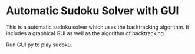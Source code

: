 # Automatic Sudoku Solver with GUI

This is a automatic sudoku solver which uses the backtracking algorithm. It includes a graphical GUI as well as the algorithm of backtracking.

Run GUI.py to play sudoku.


